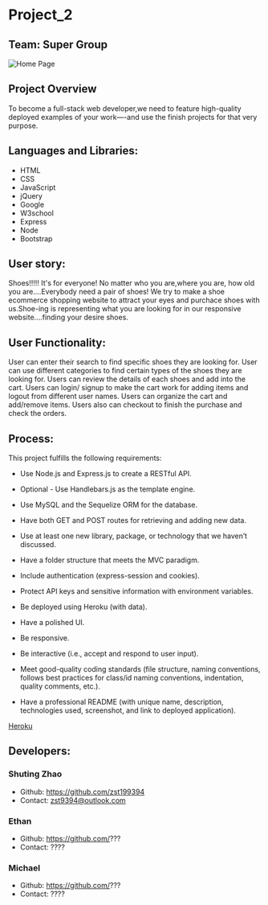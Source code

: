 
# Project_2

## Team: Super Group


![Home Page](./public/assets/img/Homepage.png)

## Project Overview

To become a full-stack web developer,we need to feature high-quality deployed examples of your work—-and use the finish projects for that very purpose. 


## Languages and Libraries:

* HTML
* CSS
* JavaScript
* jQuery
* Google
* W3school
* Express
* Node
* Bootstrap

## User story:

Shoes!!!!! It's for everyone! No matter who you are,where you are, how old you are....Everybody need a pair of shoes! We try to make a shoe ecommerce shopping website to attract your eyes and purchace shoes with us.Shoe-ing is representing what you are looking for in our responsive website....finding your desire shoes.


## User Functionality:
User can enter their search to find specific shoes they are looking for.
User can use different categories to find certain types of the shoes they are looking for.
Users can review the details of each shoes and add into the cart.
Users can login/ signup to make the cart work for adding items and logout from different user names.
Users can organize the cart and add/remove items.
Users also can checkout to finish the purchase and check the orders.
​
## Process:
This project fulfills the following requirements:
​
* Use Node.js and Express.js to create a RESTful API.

* Optional - Use Handlebars.js as the template engine.

* Use MySQL and the Sequelize ORM for the database.

* Have both GET and POST routes for retrieving and adding new data.

* Use at least one new library, package, or technology that we haven’t discussed.

* Have a folder structure that meets the MVC paradigm.

* Include authentication (express-session and cookies).

* Protect API keys and sensitive information with environment variables.

* Be deployed using Heroku (with data).

* Have a polished UI.

* Be responsive.

* Be interactive (i.e., accept and respond to user input).

* Meet good-quality coding standards (file structure, naming conventions, follows best practices for class/id naming conventions, indentation, quality comments, etc.).

* Have a professional README (with unique name, description, technologies used, screenshot, and link to deployed application).



[Heroku](https://vast-beyond-73038.herokuapp.com/)

## Developers:

### Shuting Zhao  
* Github: https://github.com/zst199394  
* Contact: zst9394@outlook.com

### Ethan  
* Github: https://github.com/???   
* Contact: ????

### Michael 
* Github:  https://github.com/???
* Contact: ????